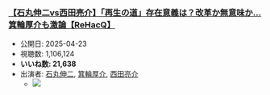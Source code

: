 ### [【石丸伸二vs西田亮介】「再生の道」存在意義は？改革か無意味か…箕輪厚介も激論【ReHacQ】](https://www.youtube.com/watch?v=Lws5rbO6AYo)
-   公開日: 2025-04-23
-   視聴数: 1,106,124
-   **いいね数: 21,638**
-   出演者: [石丸伸二](/rehacq_fan/people/石丸伸二 "wikilink"), [箕輪厚介](/rehacq_fan/people/箕輪厚介 "wikilink"), [西田亮介](/rehacq_fan/people/西田亮介 "wikilink")
    - [![](https://img.youtube.com/vi/Lws5rbO6AYo/hqdefault.jpg)](https://www.youtube.com/watch?v=Lws5rbO6AYo)

